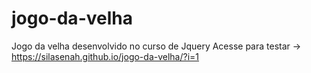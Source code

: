 # jogo-da-velha
Jogo  da velha desenvolvido no curso de Jquery
Acesse para testar -> https://silasenah.github.io/jogo-da-velha/?i=1
